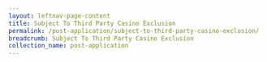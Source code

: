 ```yaml
---
layout: leftnav-page-content
title: Subject To Third Party Casino Exclusion
permalink: /post-application/subject-to-third-party-casino-exclusion/
breadcrumb: Subject To Third Party Casino Exclusion
collection_name: post-application
---
```

